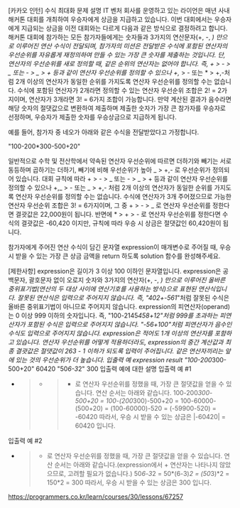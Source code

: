 [카카오 인턴] 수식 최대화
문제 설명
IT 벤처 회사를 운영하고 있는 라이언은 매년 사내 해커톤 대회를 개최하여 우승자에게 상금을 지급하고 있습니다.
이번 대회에서는 우승자에게 지급되는 상금을 이전 대회와는 다르게 다음과 같은 방식으로 결정하려고 합니다.
해커톤 대회에 참가하는 모든 참가자들에게는 숫자들과 3가지의 연산문자(+, -, _) 만으로 이루어진 연산 수식이 전달되며, 참가자의 미션은 전달받은 수식에 포함된 연산자의 우선순위를 자유롭게 재정의하여 만들 수 있는 가장 큰 숫자를 제출하는 것입니다.
단, 연산자의 우선순위를 새로 정의할 때, 같은 순위의 연산자는 없어야 합니다. 즉, + > - > _ 또는 - > _ > + 등과 같이 연산자 우선순위를 정의할 수 있으나 +,_ > - 또는 \* > +,-처럼 2개 이상의 연산자가 동일한 순위를 가지도록 연산자 우선순위를 정의할 수는 없습니다. 수식에 포함된 연산자가 2개라면 정의할 수 있는 연산자 우선순위 조합은 2! = 2가지이며, 연산자가 3개라면 3! = 6가지 조합이 가능합니다.
만약 계산된 결과가 음수라면 해당 숫자의 절댓값으로 변환하여 제출하며 제출한 숫자가 가장 큰 참가자를 우승자로 선정하며, 우승자가 제출한 숫자를 우승상금으로 지급하게 됩니다.

예를 들어, 참가자 중 네오가 아래와 같은 수식을 전달받았다고 가정합니다.

"100-200\*300-500+20"

일반적으로 수학 및 전산학에서 약속된 연산자 우선순위에 따르면 더하기와 빼기는 서로 동등하며 곱하기는 더하기, 빼기에 비해 우선순위가 높아 _ > +,- 로 우선순위가 정의되어 있습니다.
대회 규칙에 따라 + > - > _ 또는 - > _ > + 등과 같이 연산자 우선순위를 정의할 수 있으나 +,_ > - 또는 _ > +,- 처럼 2개 이상의 연산자가 동일한 순위를 가지도록 연산자 우선순위를 정의할 수는 없습니다.
수식에 연산자가 3개 주어졌으므로 가능한 연산자 우선순위 조합은 3! = 6가지이며, 그 중 + > - > _ 로 연산자 우선순위를 정한다면 결괏값은 22,000원이 됩니다.
반면에 \* > + > - 로 연산자 우선순위를 정한다면 수식의 결괏값은 -60,420 이지만, 규칙에 따라 우승 시 상금은 절댓값인 60,420원이 됩니다.

참가자에게 주어진 연산 수식이 담긴 문자열 expression이 매개변수로 주어질 때, 우승 시 받을 수 있는 가장 큰 상금 금액을 return 하도록 solution 함수를 완성해주세요.

[제한사항]
expression은 길이가 3 이상 100 이하인 문자열입니다.
expression은 공백문자, 괄호문자 없이 오로지 숫자와 3가지의 연산자(+, -, _) 만으로 이루어진 올바른 중위표기법(연산의 두 대상 사이에 연산기호를 사용하는 방식)으로 표현된 연산식입니다. 잘못된 연산식은 입력으로 주어지지 않습니다.
즉, "402+-561_"처럼 잘못된 수식은 올바른 중위표기법이 아니므로 주어지지 않습니다.
expression의 피연산자(operand)는 0 이상 999 이하의 숫자입니다.
즉, "100-2145*458+12"처럼 999를 초과하는 피연산자가 포함된 수식은 입력으로 주어지지 않습니다.
"-56+100"처럼 피연산자가 음수인 수식도 입력으로 주어지지 않습니다.
expression은 적어도 1개 이상의 연산자를 포함하고 있습니다.
연산자 우선순위를 어떻게 적용하더라도, expression의 중간 계산값과 최종 결괏값은 절댓값이 263 - 1 이하가 되도록 입력이 주어집니다.
같은 연산자끼리는 앞에 있는 것의 우선순위가 더 높습니다.
입출력 예
expression result
"100-200*300-500+20" 60420
"50*6-3*2" 300
입출력 예에 대한 설명
입출력 예 #1

- > - > - 로 연산자 우선순위를 정했을 때, 가장 큰 절댓값을 얻을 수 있습니다.
  >   >   연산 순서는 아래와 같습니다.
  >   >   100-200*300-500+20
  >   >   = 100-(200*300)-500+20
  >   >   = 100-60000-(500+20)
  >   >   = (100-60000)-520
  >   >   = (-59900-520)
  >   >   = -60420
  >   >   따라서, 우승 시 받을 수 있는 상금은 |-60420| = 60420 입니다.

입출력 예 #2

- > - 로 연산자 우선순위를 정했을 때, 가장 큰 절댓값을 얻을 수 있습니다.
  >   연산 순서는 아래와 같습니다.(expression에서 + 연산자는 나타나지 않았으므로, 고려할 필요가 없습니다.)
  >   50*6-3*2
  >   = 50*(6-3)*2
  >   = (50*3)*2
  >   = 150\*2
  >   = 300
  >   따라서, 우승 시 받을 수 있는 상금은 300 입니다.

https://programmers.co.kr/learn/courses/30/lessons/67257

